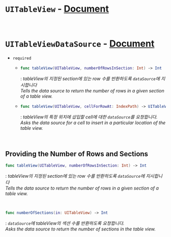 # `UITableView` - [Document](https://developer.apple.com/documentation/uikit/views_and_controls/table_views)

<br>

# `UITableViewDataSource` - [Document](https://developer.apple.com/documentation/uikit/uitableviewdatasource)

- `required` 
    -   ```swift
        func tableView(UITableView, numberOfRowsInSection: Int) -> Int
        ```
        : *tableView의 지정된 section에 있는 row 수를 반환하도록 `dataSource`에 지시합니다*
        <br>*Tells the data source to return the number of rows in a given section of a table view.*
    
    -   ```swift
        func tableView(UITableView, cellForRowAt: IndexPath) -> UITableViewCell
        ```
        : *tableView의 특정 위치에 삽입할 cell에 대한 `dataSource`를 요청합니다.*
        <br>*Asks the data source for a cell to insert in a particular location of the table view.*

<br>

## Providing the Number of Rows and Sections

```swift
func tableView(UITableView, numberOfRowsInSection: Int) -> Int
```
: *tableView의 지정된 section에 있는 row 수를 반환하도록 `dataSource`에 지시합니다*
<br>*Tells the data source to return the number of rows in a given section of a table view.*

<br>

```swift
func numberOfSections(in: UITableView) -> Int
```
: *`dataSource`에 tableView의 섹션 수를 반환하도록 요청합니다.*
<br>*Asks the data source to return the number of sections in the table view.*

<br>
<br>

